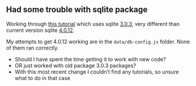 ## Had some trouble with sqlite package

Working through [this tutorial](https://www.youtube.com/watch?v=PxiQDo0CmDE&feature=youtu.be&t=932) which uses sqlite [3.0.3](https://www.npmjs.com/package/sqlite/v/3.0.3), very different than current version sqlite [4.0.12](https://www.npmjs.com/package/sqlite#opening-the-database).

My attempts to get 4.0.12 working are in the `data/db-config.js` folder. None of them ran correctly.

* Should I have spent the time getting it to work with new code?
* OR just worked with old package 3.0.3 packages?
* With this most recent change I couldn’t find any tutorials, so unsure what to do in that case